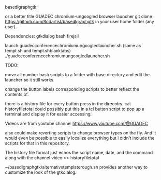 basedlgraphgtk:

or a better title GUADEC chromium-ungoogled browser launcher
git clone https://github.com/Rodartist/basedlgraphgtk in your user home folder (any user).


Dependencies: gtkdialog bash firejail

launch guadecconferencechromiumungoogledlauncher.sh (same as tempt.sh and tempt.shblanktabs)
./guadecconferencechromiumungoogledlauncher.sh


TODO: 

move all number bash scripts to a folder with base directory and edit the launcher so it still works.

change the button labels corresponding scripts to better reflect the contents of.

there is a history file for every button press in the direcotry. cat historyfiletotal
could possibly put this in a tcl button script to pop up a terminal and display it for easier accessing.

Videos are from youtube channel https://www.youtube.com/@GUADEC

also could make reverting scripts to change browser types on the fly. And it would even be possible to easily localize everything but I didn't include the scripts for that in this repository.

The history file format just echos the script name, date, and the command along with the channel video >> historyfiletotal

~/basedlgraphgtk/alternativetemplaterough.sh provides another way to customize the look of the gtkdialog.
